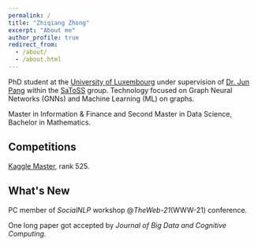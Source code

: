 ```yaml
---
permalink: /
title: "Zhiqiang Zhong"
excerpt: "About me"
author_profile: true
redirect_from: 
  - /about/
  - /about.html
---
```


PhD student at the [University of Luxembourg](https://wwwen.uni.lu/) under supervision of [Dr. Jun Pang](http://satoss.uni.lu/members/jun/) within the [SaToSS](http://satoss.uni.lu/) group. Technology focused on Graph Neural Networks (GNNs) and Machine Learning (ML) on graphs.

Master in Information & Finance and Second Master in Data Science, Bachelor in Mathematics.

## Competitions
[Kaggle Master](https://www.kaggle.com/zhiqiangzhong), rank 525.

## What's New
PC member of *SocialNLP* workshop @*TheWeb-21*(WWW-21) conference.

One long paper got accepted by *Journal of Big Data and Cognitive Computing*.

